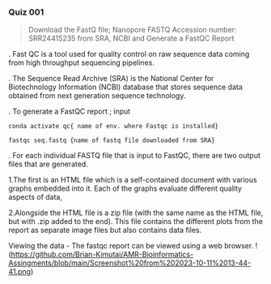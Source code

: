   ### Quiz 001
  > Download the FastQ file;  Nanopore FASTQ Accession number: SRR24415235 from SRA, NCBI
  and Generate a FastQC Report

. Fast QC is a tool used for quality control on raw sequence data coming from high throughput sequencing pipelines.

. The Sequence Read Archive (SRA) is the National Center for Biotechnology Information (NCBI) database that stores sequence data obtained from next generation sequence technology.

. To generate a FastQC report ; input 
```
conda activate qc{ name of env. where Fastqc is installed}
```
```
fastqc seq.fastq {name of fastq file downloaded from SRA}
```
 . For each individual FASTQ file that is input to FastQC, there are two output files that are generated.
 
 1.The first is an HTML file which is a self-contained document with various graphs embedded into it. Each of the graphs evaluate different quality aspects of  data,
 
 2.Alongside the HTML file is a zip file (with the same name as the HTML file, but with .zip added to the end). This file contains the different plots from the report as separate image files but also contains data files.

 Viewing the data - The fastqc report can be viewed using a web browser.
!(https://github.com/Brian-Kimutai/AMR-Bioinformatics-Assingments/blob/main/Screenshot%20from%202023-10-11%2013-44-41.png)
 
 
